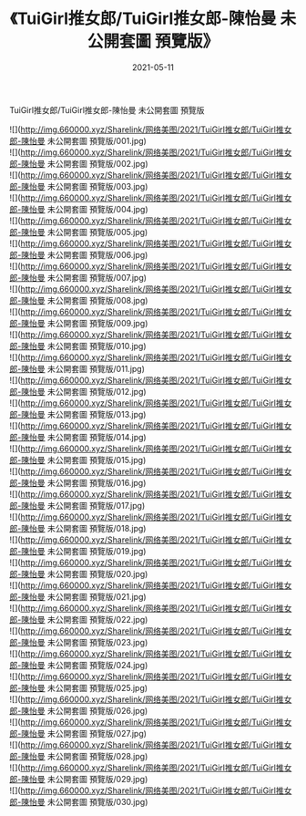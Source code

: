 ﻿---
layout: post
title:  《TuiGirl推女郎/TuiGirl推女郎-陳怡曼 未公開套圖 預覽版》
date:   2021-05-11
img: http://img.660000.xyz/Sharelink/网络美图/2021/TuiGirl推女郎/TuiGirl推女郎-陳怡曼 未公開套圖 預覽版/000.jpg
categories: [美女, 清纯, 唯美]
---

TuiGirl推女郎/TuiGirl推女郎-陳怡曼 未公開套圖 預覽版

 ![](http://img.660000.xyz/Sharelink/网络美图/2021/TuiGirl推女郎/TuiGirl推女郎-陳怡曼 未公開套圖 預覽版/001.jpg) <br>![](http://img.660000.xyz/Sharelink/网络美图/2021/TuiGirl推女郎/TuiGirl推女郎-陳怡曼 未公開套圖 預覽版/002.jpg) <br>![](http://img.660000.xyz/Sharelink/网络美图/2021/TuiGirl推女郎/TuiGirl推女郎-陳怡曼 未公開套圖 預覽版/003.jpg) <br>![](http://img.660000.xyz/Sharelink/网络美图/2021/TuiGirl推女郎/TuiGirl推女郎-陳怡曼 未公開套圖 預覽版/004.jpg) <br>![](http://img.660000.xyz/Sharelink/网络美图/2021/TuiGirl推女郎/TuiGirl推女郎-陳怡曼 未公開套圖 預覽版/005.jpg) <br>![](http://img.660000.xyz/Sharelink/网络美图/2021/TuiGirl推女郎/TuiGirl推女郎-陳怡曼 未公開套圖 預覽版/006.jpg) <br>![](http://img.660000.xyz/Sharelink/网络美图/2021/TuiGirl推女郎/TuiGirl推女郎-陳怡曼 未公開套圖 預覽版/007.jpg) <br>![](http://img.660000.xyz/Sharelink/网络美图/2021/TuiGirl推女郎/TuiGirl推女郎-陳怡曼 未公開套圖 預覽版/008.jpg) <br>![](http://img.660000.xyz/Sharelink/网络美图/2021/TuiGirl推女郎/TuiGirl推女郎-陳怡曼 未公開套圖 預覽版/009.jpg) <br>![](http://img.660000.xyz/Sharelink/网络美图/2021/TuiGirl推女郎/TuiGirl推女郎-陳怡曼 未公開套圖 預覽版/010.jpg) <br>![](http://img.660000.xyz/Sharelink/网络美图/2021/TuiGirl推女郎/TuiGirl推女郎-陳怡曼 未公開套圖 預覽版/011.jpg) <br>![](http://img.660000.xyz/Sharelink/网络美图/2021/TuiGirl推女郎/TuiGirl推女郎-陳怡曼 未公開套圖 預覽版/012.jpg) <br>![](http://img.660000.xyz/Sharelink/网络美图/2021/TuiGirl推女郎/TuiGirl推女郎-陳怡曼 未公開套圖 預覽版/013.jpg) <br>![](http://img.660000.xyz/Sharelink/网络美图/2021/TuiGirl推女郎/TuiGirl推女郎-陳怡曼 未公開套圖 預覽版/014.jpg) <br>![](http://img.660000.xyz/Sharelink/网络美图/2021/TuiGirl推女郎/TuiGirl推女郎-陳怡曼 未公開套圖 預覽版/015.jpg) <br>![](http://img.660000.xyz/Sharelink/网络美图/2021/TuiGirl推女郎/TuiGirl推女郎-陳怡曼 未公開套圖 預覽版/016.jpg) <br>![](http://img.660000.xyz/Sharelink/网络美图/2021/TuiGirl推女郎/TuiGirl推女郎-陳怡曼 未公開套圖 預覽版/017.jpg) <br>![](http://img.660000.xyz/Sharelink/网络美图/2021/TuiGirl推女郎/TuiGirl推女郎-陳怡曼 未公開套圖 預覽版/018.jpg) <br>![](http://img.660000.xyz/Sharelink/网络美图/2021/TuiGirl推女郎/TuiGirl推女郎-陳怡曼 未公開套圖 預覽版/019.jpg) <br>![](http://img.660000.xyz/Sharelink/网络美图/2021/TuiGirl推女郎/TuiGirl推女郎-陳怡曼 未公開套圖 預覽版/020.jpg) <br>![](http://img.660000.xyz/Sharelink/网络美图/2021/TuiGirl推女郎/TuiGirl推女郎-陳怡曼 未公開套圖 預覽版/021.jpg) <br>![](http://img.660000.xyz/Sharelink/网络美图/2021/TuiGirl推女郎/TuiGirl推女郎-陳怡曼 未公開套圖 預覽版/022.jpg) <br>![](http://img.660000.xyz/Sharelink/网络美图/2021/TuiGirl推女郎/TuiGirl推女郎-陳怡曼 未公開套圖 預覽版/023.jpg) <br>![](http://img.660000.xyz/Sharelink/网络美图/2021/TuiGirl推女郎/TuiGirl推女郎-陳怡曼 未公開套圖 預覽版/024.jpg) <br>![](http://img.660000.xyz/Sharelink/网络美图/2021/TuiGirl推女郎/TuiGirl推女郎-陳怡曼 未公開套圖 預覽版/025.jpg) <br>![](http://img.660000.xyz/Sharelink/网络美图/2021/TuiGirl推女郎/TuiGirl推女郎-陳怡曼 未公開套圖 預覽版/026.jpg) <br>![](http://img.660000.xyz/Sharelink/网络美图/2021/TuiGirl推女郎/TuiGirl推女郎-陳怡曼 未公開套圖 預覽版/027.jpg) <br>![](http://img.660000.xyz/Sharelink/网络美图/2021/TuiGirl推女郎/TuiGirl推女郎-陳怡曼 未公開套圖 預覽版/028.jpg) <br>![](http://img.660000.xyz/Sharelink/网络美图/2021/TuiGirl推女郎/TuiGirl推女郎-陳怡曼 未公開套圖 預覽版/029.jpg) <br>![](http://img.660000.xyz/Sharelink/网络美图/2021/TuiGirl推女郎/TuiGirl推女郎-陳怡曼 未公開套圖 預覽版/030.jpg) <br>